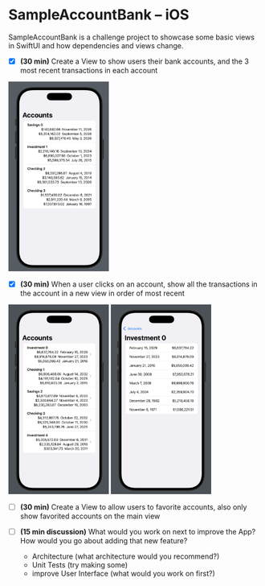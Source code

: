 # SampleAccountBank – iOS  

SampleAccountBank is a challenge project to showcase some basic views in SwiftUI and how dependencies and views change.



- [x] **(30 min)** Create a View to show users their bank accounts, and the 3 most recent transactions in each account

<img src="SampleAccountBank/Screenshots/Task1.png" alt="drawing" width="200"/>

- [x] **(30 min)** When a user clicks on an account, show all the transactions in the account in a new view in order of most recent

<img src="SampleAccountBank/Screenshots/Task2_1.png" alt="drawing" width="200"/>
<img src="SampleAccountBank/Screenshots/Task2_2.png" alt="drawing" width="200"/>

- [ ] **(30 min)** Create a View to allow users to favorite accounts, also only show favorited accounts on the main view

- [ ] **(15 min discussion)** What would you work on next to improve the App? How would you go about adding that new feature?
    -   Architecture (what architecture would you recommend?)
    -   Unit Tests (try making some)
    -   improve User Interface (what would you work on first?)
